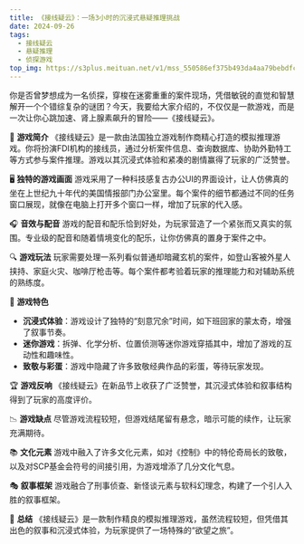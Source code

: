 ```yaml
---
title: 《接线疑云》：一场3小时的沉浸式悬疑推理挑战
date: 2024-09-26
tags:
  - 接线疑云
  - 悬疑推理
  - 侦探游戏
top_img: https://s3plus.meituan.net/v1/mss_550586ef375b493da4aa79bebdfce4fa/csc-apply-file-web/prod/2024-08-25/02d40cc8-db93-4f5d-b059-193c3260a8e9.avif
---
```


你是否曾梦想成为一名侦探，穿梭在迷雾重重的案件现场，凭借敏锐的直觉和智慧解开一个个错综复杂的谜团？今天，我要给大家介绍的，不仅仅是一款游戏，而是一次让你心跳加速、肾上腺素飙升的冒险——《接线疑云》。

📜 **游戏简介**
《接线疑云》是一款由法国独立游戏制作商精心打造的模拟推理游戏。你将扮演FDI机构的接线员，通过分析案件信息、查询数据库、协助外勤特工等方式参与案件推理。游戏以其沉浸式体验和紧凑的剧情赢得了玩家的广泛赞誉。

🖥️ **独特的游戏画面**
游戏采用了一种科技感复古办公UI的界面设计，让人仿佛真的坐在上世纪九十年代的美国情报部门办公室里。每个案件的细节都通过不同的任务窗口展现，就像在电脑上打开多个窗口一样，增加了玩家的代入感。

🎧 **音效与配音**
游戏的配音和配乐恰到好处，为玩家营造了一个紧张而又真实的氛围。专业级的配音和随着情境变化的配乐，让你仿佛真的置身于案件之中。

🔍 **游戏玩法**
玩家需要处理一系列看似普通却暗藏玄机的案件，如登山客被外星人挟持、家庭火灾、咖啡厅枪击等。每个案件都考验着玩家的推理能力和对辅助系统的熟练度。

🌟 **游戏特色**
- **沉浸式体验**：游戏设计了独特的“刻意冗余”时间，如下班回家的蒙太奇，增强了叙事节奏。
- **迷你游戏**：拆弹、化学分析、位置侦测等迷你游戏穿插其中，增加了游戏的互动性和趣味性。
- **致敬与彩蛋**：游戏中隐藏了许多致敬经典作品的彩蛋，等待玩家发现。

🏆 **游戏反响**
《接线疑云》在新品节上收获了广泛赞誉，其沉浸式体验和叙事结构得到了玩家的高度评价。

📉 **游戏缺点**
尽管游戏流程较短，但游戏结尾留有悬念，暗示可能的续作，让玩家充满期待。

📚 **文化元素**
游戏中融入了许多文化元素，如对《控制》中的特伦奇局长的致敬，以及对SCP基金会符号的间接引用，为游戏增添了几分文化气息。

🎭 **叙事框架**
游戏融合了刑事侦查、新怪谈元素与软科幻理念，构建了一个引人入胜的叙事框架。

🌈 **总结**
《接线疑云》是一款制作精良的模拟推理游戏，虽然流程较短，但凭借其出色的叙事和沉浸式体验，为玩家提供了一场特殊的“欲望之旅”。